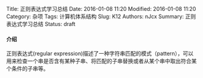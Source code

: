 Title: 正则表达式学习总结
Date: 2016-01-08 11:20
Modified: 2016-01-08 11:20
Category: 杂项
Tags: 计算机体系结构
Slug: K12
Authors: nJcx
Summary: 正则表达式学习总结
Status: draft

#### 介绍
正则表达式(regular expression)描述了一种字符串匹配的模式（pattern），可以用来检查一个串是否含有某种子串、将匹配的子串替换或者从某个串中取出符合某个条件的子串等。
#### 
